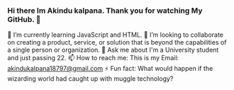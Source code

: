 ### Hi there Im Akindu kalpana. Thank you for watching My GitHub. 👋

 🌱 I’m currently learning JavaScript and HTML.
 👯 I’m looking to collaborate on creating a product, service, or solution that is beyond the capabilities of a single person or organization.
 💬 Ask me about I'm a University student and just passing 22.
 📫 How to reach me: This is my Email: akindukalpana18797@gmail.com
 ⚡ Fun fact: What would happen if the wizarding world had caught up with muggle technology?

